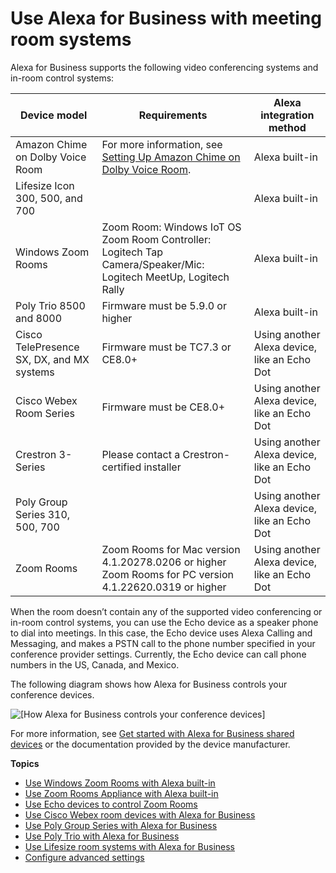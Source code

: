 # Use Alexa for Business with meeting room systems<a name="room-systems"></a>

Alexa for Business supports the following video conferencing systems and in\-room control systems:


| Device model | Requirements | Alexa integration method | 
| --- | --- | --- | 
| Amazon Chime on Dolby Voice Room | For more information, see [Setting Up Amazon Chime on Dolby Voice Room](https://docs.aws.amazon.com/chime/latest/ag/setup-dolby.html)\. | Alexa built\-in | 
| Lifesize Icon 300, 500, and 700 |  | Alexa built\-in | 
| Windows Zoom Rooms |  Zoom Room: Windows IoT OS Zoom Room Controller: Logitech Tap Camera/Speaker/Mic: Logitech MeetUp, Logitech Rally  | Alexa built\-in | 
| Poly Trio 8500 and 8000 | Firmware must be 5\.9\.0 or higher | Alexa built\-in | 
| Cisco TelePresence SX, DX, and MX systems | Firmware must be TC7\.3 or CE8\.0\+ | Using another Alexa device, like an Echo Dot | 
| Cisco Webex Room Series | Firmware must be CE8\.0\+ | Using another Alexa device, like an Echo Dot | 
| Crestron 3\-Series | Please contact a Crestron\-certified installer | Using another Alexa device, like an Echo Dot | 
| Poly Group Series 310, 500, 700 |  | Using another Alexa device, like an Echo Dot | 
| Zoom Rooms |  Zoom Rooms for Mac version 4\.1\.20278\.0206 or higher Zoom Rooms for PC version 4\.1\.22620\.0319 or higher  | Using another Alexa device, like an Echo Dot | 

When the room doesn’t contain any of the supported video conferencing or in\-room control systems, you can use the Echo device as a speaker phone to dial into meetings\. In this case, the Echo device uses Alexa Calling and Messaging, and makes a PSTN call to the phone number specified in your conference provider settings\. Currently, the Echo device can call phone numbers in the US, Canada, and Mexico\.

The following diagram shows how Alexa for Business controls your conference devices\. 



![\[How Alexa for Business controls your conference devices\]](http://docs.aws.amazon.com/a4b/latest/ag/images/control-conference-devices-NEW.png)

For more information, see [Get started with Alexa for Business shared devices](getting-started.md) or the documentation provided by the device manufacturer\. 

**Topics**
+ [Use Windows Zoom Rooms with Alexa built\-in](zoom-rooms.md)
+ [Use Zoom Rooms Appliance with Alexa built\-in](appliance-zoom-rooms.md)
+ [Use Echo devices to control Zoom Rooms](use-zoom.md)
+ [Use Cisco Webex room devices with Alexa for Business](using-cisco.md)
+ [Use Poly Group Series with Alexa for Business](using-poly.md)
+ [Use Poly Trio with Alexa for Business](using-poly-trio.md)
+ [Use Lifesize room systems with Alexa for Business](lifesize.md)
+ [Configure advanced settings](zoom-advanced-settings.md)
